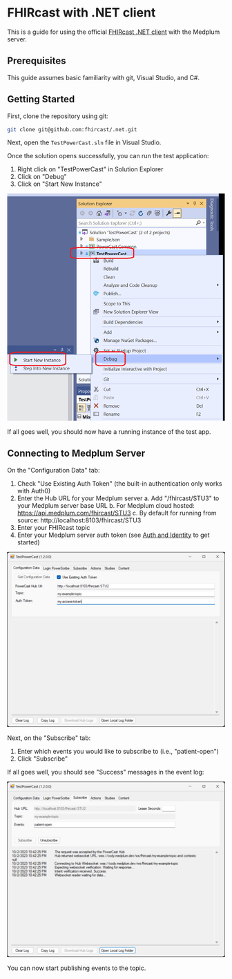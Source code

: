 # FHIRcast with .NET client

This is a guide for using the official [FHIRcast .NET client](https://github.com/fhircast/.net) with the Medplum server.

## Prerequisites

This guide assumes basic familiarity with git, Visual Studio, and C#.

## Getting Started

First, clone the repository using git:

```bash
git clone git@github.com:fhircast/.net.git
```

Next, open the `TestPowerCast.sln` file in Visual Studio.

Once the solution opens successfully, you can run the test application:

1. Right click on "TestPowerCast" in Solution Explorer
2. Click on "Debug"
3. Click on "Start New Instance"

![Run the TestPowerCast app](./run-powercast-example.png)

If all goes well, you should now have a running instance of the test app.

## Connecting to Medplum Server

On the "Configuration Data" tab:

1. Check "Use Existing Auth Token" (the built-in authentication only works with Auth0)
2. Enter the Hub URL for your Medplum server
   a. Add "/fhircast/STU3" to your Medplum server base URL
   b. For Medplum cloud hosted: https://api.medplum.com/fhircast/STU3
   c. By default for running from source: http://localhost:8103/fhircast/STU3
3. Enter your FHIRcast topic
4. Enter your Medplum server auth token (see [Auth and Identity](http://localhost:3000/docs/auth) to get started)

![TestPowerCast Configuration Data](./testpowercast-configuration-data.png)

Next, on the "Subscribe" tab:

1. Enter which events you would like to subscribe to (i.e., "patient-open")
2. Click "Subscribe"

If all goes well, you should see "Success" messages in the event log:

![TestPowerCast Subscribe](./testpowercast-subscribe.png)

You can now start publishing events to the topic.
